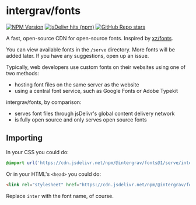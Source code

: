 # intergrav/fonts

[![NPM Version](https://img.shields.io/npm/v/@intergrav/fonts)](https://www.npmjs.com/package/@intergrav/fonts) [![jsDelivr hits (npm)](https://img.shields.io/jsdelivr/npm/hm/@intergrav/fonts)](https://cdn.jsdelivr.net/npm/@intergrav/fonts/) [![GitHub Repo stars](https://img.shields.io/github/stars/intergrav/fonts)](https://github.com/intergrav/fonts)

A fast, open-source CDN for open-source fonts. Inspired by [xz/fonts](https://github.com/xz/fonts). 

You can view available fonts in the `/serve` directory. More fonts will be added later. If you have any suggestions, open up an issue.

Typically, web developers use custom fonts on their websites using one of two methods:

- hosting font files on the same server as the website
- using a central font service, such as Google Fonts or Adobe Typekit

intergrav/fonts, by comparison:

- serves font files through jsDelivr's global content delivery network
- is fully open source and only serves open source fonts

## Importing

In your CSS you could do:

```css
@import url('https://cdn.jsdelivr.net/npm/@intergrav/fonts@1/serve/inter.min.css');
```

Or in your HTML's `<head>` you could do:

```html
<link rel="stylesheet" href="https://cdn.jsdelivr.net/npm/@intergrav/fonts@1/serve/inter.min.css">
```

Replace `inter` with the font name, of course.
